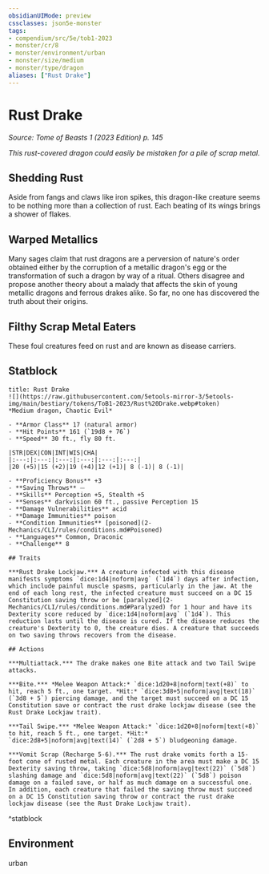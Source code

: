 ```yaml
---
obsidianUIMode: preview
cssclasses: json5e-monster
tags:
- compendium/src/5e/tob1-2023
- monster/cr/8
- monster/environment/urban
- monster/size/medium
- monster/type/dragon
aliases: ["Rust Drake"]
---
```

# Rust Drake
*Source: Tome of Beasts 1 (2023 Edition) p. 145*  

*This rust-covered dragon could easily be mistaken for a pile of scrap metal.*

## Shedding Rust

Aside from fangs and claws like iron spikes, this dragon-like creature seems to be nothing more than a collection of rust. Each beating of its wings brings a shower of flakes.

## Warped Metallics

Many sages claim that rust dragons are a perversion of nature's order obtained either by the corruption of a metallic dragon's egg or the transformation of such a dragon by way of a ritual. Others disagree and propose another theory about a malady that affects the skin of young metallic dragons and ferrous drakes alike. So far, no one has discovered the truth about their origins.

## Filthy Scrap Metal Eaters

These foul creatures feed on rust and are known as disease carriers.

## Statblock

```ad-statblock
title: Rust Drake
![](https://raw.githubusercontent.com/5etools-mirror-3/5etools-img/main/bestiary/tokens/ToB1-2023/Rust%20Drake.webp#token)
*Medium dragon, Chaotic Evil*

- **Armor Class** 17 (natural armor)
- **Hit Points** 161 (`19d8 + 76`)
- **Speed** 30 ft., fly 80 ft.

|STR|DEX|CON|INT|WIS|CHA|
|:---:|:---:|:---:|:---:|:---:|:---:|
|20 (+5)|15 (+2)|19 (+4)|12 (+1)| 8 (-1)| 8 (-1)|

- **Proficiency Bonus** +3
- **Saving Throws** ⏤
- **Skills** Perception +5, Stealth +5
- **Senses** darkvision 60 ft., passive Perception 15
- **Damage Vulnerabilities** acid
- **Damage Immunities** poison
- **Condition Immunities** [poisoned](2-Mechanics/CLI/rules/conditions.md#Poisoned)
- **Languages** Common, Draconic
- **Challenge** 8

## Traits

***Rust Drake Lockjaw.*** A creature infected with this disease manifests symptoms `dice:1d4|noform|avg` (`1d4`) days after infection, which include painful muscle spasms, particularly in the jaw. At the end of each long rest, the infected creature must succeed on a DC 15 Constitution saving throw or be [paralyzed](2-Mechanics/CLI/rules/conditions.md#Paralyzed) for 1 hour and have its Dexterity score reduced by `dice:1d4|noform|avg` (`1d4`). This reduction lasts until the disease is cured. If the disease reduces the creature's Dexterity to 0, the creature dies. A creature that succeeds on two saving throws recovers from the disease.

## Actions

***Multiattack.*** The drake makes one Bite attack and two Tail Swipe attacks.

***Bite.*** *Melee Weapon Attack:* `dice:1d20+8|noform|text(+8)` to hit, reach 5 ft., one target. *Hit:* `dice:3d8+5|noform|avg|text(18)` (`3d8 + 5`) piercing damage, and the target must succeed on a DC 15 Constitution save or contract the rust drake lockjaw disease (see the Rust Drake Lockjaw trait).

***Tail Swipe.*** *Melee Weapon Attack:* `dice:1d20+8|noform|text(+8)` to hit, reach 5 ft., one target. *Hit:* `dice:2d8+5|noform|avg|text(14)` (`2d8 + 5`) bludgeoning damage.

***Vomit Scrap (Recharge 5-6).*** The rust drake vomits forth a 15-foot cone of rusted metal. Each creature in the area must make a DC 15 Dexterity saving throw, taking `dice:5d8|noform|avg|text(22)` (`5d8`) slashing damage and `dice:5d8|noform|avg|text(22)` (`5d8`) poison damage on a failed save, or half as much damage on a successful one. In addition, each creature that failed the saving throw must succeed on a DC 15 Constitution saving throw or contract the rust drake lockjaw disease (see the Rust Drake Lockjaw trait).
```
^statblock

## Environment

urban